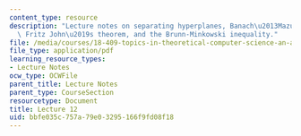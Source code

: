 ```yaml
---
content_type: resource
description: "Lecture notes on separating hyperplanes, Banach\u2013Mazur distance,\
  \ Fritz John\u2019s theorem, and the Brunn-Minkowski inequality."
file: /media/courses/18-409-topics-in-theoretical-computer-science-an-algorithmists-toolkit-fall-2009/bbfe035c757a79e03295166f9fd08f18_MIT18_409F09_scribe12.pdf
file_type: application/pdf
learning_resource_types:
- Lecture Notes
ocw_type: OCWFile
parent_title: Lecture Notes
parent_type: CourseSection
resourcetype: Document
title: Lecture 12
uid: bbfe035c-757a-79e0-3295-166f9fd08f18
---
```

